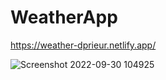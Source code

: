 # WeatherApp

https://weather-dprieur.netlify.app/


![Screenshot 2022-09-30 104925](https://user-images.githubusercontent.com/106694506/193297419-bb004cca-b221-4e6e-acff-b7e48c9a84c4.png)
